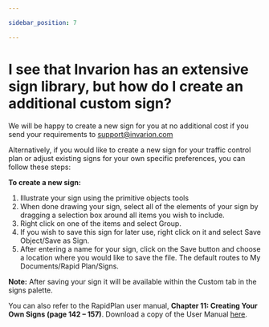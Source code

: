```yaml
---

sidebar_position: 7

---
```


# I see that Invarion has an extensive sign library, but how do I create an additional custom sign?

We will be happy to create a new sign for you at no additional cost if you send your requirements to [support@invarion.com](mailto:support@invarion.com)

Alternatively, if you would like to create a new sign for your traffic control plan or adjust existing signs for your own specific preferences, you can follow these steps:

**To create a new sign:**

1. Illustrate your sign using the primitive objects tools
2. When done drawing your sign, select all of the elements of your sign by dragging a selection box around all items you wish to include.
3. Right click on one of the items and select Group.
4. If you wish to save this sign for later use, right click on it and select Save Object/Save as Sign.
5. After entering a name for your sign, click on the Save button and choose a location where you would like to save the file. The default routes to My Documents/Rapid Plan/Signs.

**Note:** After saving your sign it will be available within the Custom tab in the signs palette.

You can also refer to the RapidPlan user manual, **Chapter 11: Creating Your Own Signs (page 142 – 157)**. Download a copy of the User Manual [here](https://rapidplan.net/webinstall/manual/rapidplan/manual.pdf).